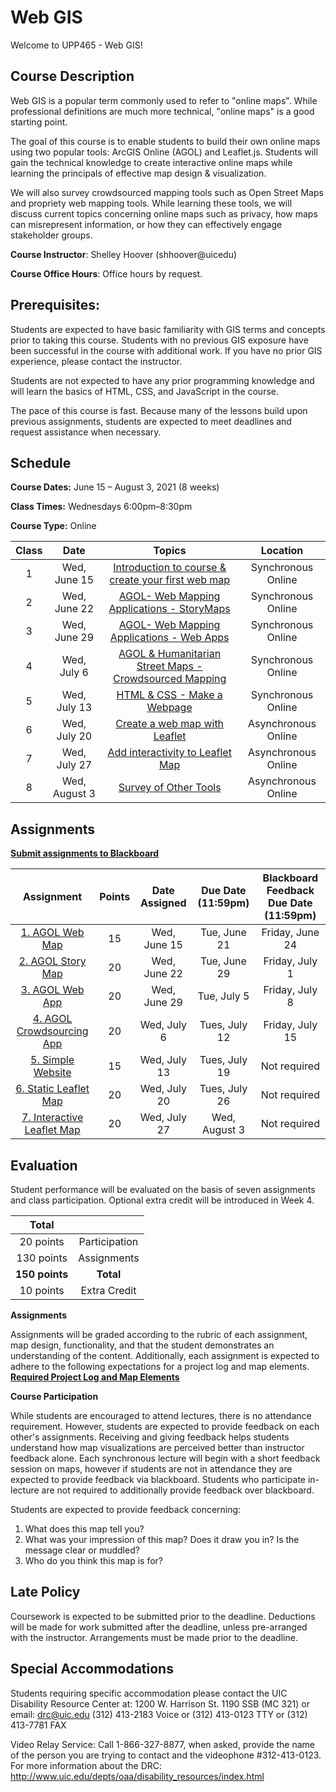 <!-- 
template from: https://github.com/Make-School-Courses/Syllabus-Template -->

# Web GIS 

Welcome to UPP465 - Web GIS! 

## Course Description
Web GIS is a popular term commonly used to refer to "online maps". While professional definitions are much more technical, "online maps" is a good starting point.

The goal of this course is to enable students to build their own online maps using two popular tools: ArcGIS Online (AGOL) and Leaflet.js. Students will gain the technical knowledge to create interactive online maps while learning the principals of effective map design & visualization.

We will also survey crowdsourced mapping tools such as Open Street Maps and propriety web mapping tools. While learning these tools, we will discuss current topics concerning online maps such as privacy, how maps can misrepresent information, or how they can effectively engage stakeholder groups.  

**Course Instructor**: Shelley Hoover (shhoover@uicedu)

**Course Office Hours**: Office hours by request. 

## Prerequisites:  

Students are expected to have basic familiarity with GIS terms and concepts prior to taking this course. Students with no previous GIS exposure have been successful in the course with additional work.  If you have no prior GIS experience, please contact the instructor. 

Students are not expected to have any prior programming knowledge and will learn the basics of HTML, CSS, and JavaScript in the course.  

The pace of this course is fast.  Because many of the lessons build upon previous assignments, students are expected to meet deadlines and request assistance when necessary. 

## Schedule

**Course Dates:** June 15 – August 3, 2021 (8 weeks)

**Class Times:** Wednesdays 6:00pm–8:30pm 

**Course Type:** Online 

| Class |          Date          |                 Topics                  |                 Location                 | 
|:-----:|:----------------------:|:---------------------------------------:|:---------------------------------------:|
|  1 |  Wed, June 15        |[Introduction to course & create your first web map](https://shelleyhoover.github.io/UPP465/#/Lessons/Lesson1) |  Synchronous Online |
|  2 |  Wed, June 22        |[ AGOL- Web Mapping Applications - StoryMaps](https://shelleyhoover.github.io/UPP465/#/Lessons/Lesson2) |  Synchronous Online |
|  3 |  Wed, June 29        |[AGOL- Web Mapping Applications - Web Apps](https://shelleyhoover.github.io/UPP465/#/Lessons/Lesson3) |  Synchronous Online |
|  4 |  Wed, July 6         |[AGOL & Humanitarian Street Maps - Crowdsourced Mapping](https://shelleyhoover.github.io/UPP465/#/Lessons/Lesson4) | Synchronous Online  |
|  5 |  Wed, July 13        |[HTML & CSS - Make a Webpage](https://shelleyhoover.github.io/UPP465/#/Lessons/Lesson5) | Synchronous Online  |
|  6 |  Wed, July 20        |[Create a web map with Leaflet](https://shelleyhoover.github.io/UPP465/#/Lessons/Lesson6) | Asynchronous Online |
|  7 |  Wed, July 27        |[Add interactivity to Leaflet Map](https://shelleyhoover.github.io/UPP465/#/Lessons/Lesson7) | Asynchronous Online |
|  8 |  Wed, August 3       |[Survey of Other Tools](https://shelleyhoover.github.io/UPP465/#/Lessons/Lesson8)| Asynchronous Online |

## Assignments 
[**Submit assignments to Blackboard**](https://uic.blackboard.com/ultra/course)  

|                        Assignment                         | Points | Date Assigned |   Due Date (11:59pm)  | Blackboard Feedback Due Date (11:59pm)   | 
|:---------------------------------------------------------:|:-------------:|:------------:|:-------------:|:-------------:|
| [1. AGOL Web Map ](https://shelleyhoover.github.io/UPP4652022/#/Lessons/Lesson1?id=assignment)          | 15 | Wed, June 15  |  Tue, June 21   | Friday, June 24  |
| [2. AGOL Story Map](https://shelleyhoover.github.io/UPP4652022/#/Lessons/Lesson2?id=assignment)         | 20 | Wed, June 22  |  Tue, June 29   | Friday, July 1   |
| [3. AGOL Web App](https://shelleyhoover.github.io/UPP4652022/#/Lessons/Lesson3?id=assignment)           | 20 | Wed, June 29  |  Tue, July 5    | Friday, July 8   |
| [4. AGOL Crowdsourcing App](https://shelleyhoover.github.io/UPP465/#/Lessons/Lesson4?id=assignment) | 20 | Wed, July 6   |  Tues, July 12  | Friday, July 15  |
| [5. Simple Website](https://shelleyhoover.github.io/UPP465/#/Lessons/Lesson5?id=assignment)         | 15 | Wed, July 13  | Tues, July 19   | Not required |
| [6. Static Leaflet Map](https://shelleyhoover.github.io/UPP465/#/Lessons/Lesson6?id=assignment)     | 20 | Wed, July 20  |  Tues, July 26  | Not required |
| [7. Interactive Leaflet Map](https://shelleyhoover.github.io/UPP465/#/Lessons/Lesson7?id=assignment)| 20 | Wed, July 27  |  Wed, August 3 | Not required     |



## Evaluation

Student performance will be evaluated on the basis of seven assignments and class participation. Optional extra credit will be introduced in Week 4. 

|  Total          |                        |
|:-----:          |:----------------------:|
|  20 points      | Participation          |
|  130 points     | Assignments            |    
|  **150 points** | **Total**              | 
|    10 points    | Extra Credit           |

**Assignments**

Assignments will be graded according to the rubric of each assignment, map design, functionality, and that the student demonstrates an understanding of the content. Additionally, each assignment is expected to adhere to the following expectations for a project log and map elements.  [**Required Project Log and Map Elements**](https://shelleyhoover.github.io/UPP465/#/Lessons/LogMapElements)

**Course Participation**

While students are encouraged to attend lectures, there is no attendance requirement. However, students are expected to provide feedback on each other's assignments. Receiving and giving feedback helps students understand how map visualizations are perceived better than instructor feedback alone. Each synchronous lecture will begin with a short feedback session on maps, however if students are not in attendance they are expected to provide feedback via blackboard.  Students who participate in-lecture are not required to additionally provide feedback over blackboard.  

Students are expected to provide feedback concerning: 

1. What does this map tell you?
2. What was your impression of this map? Does it draw you in? Is the message clear or muddled? 
3. Who do you think this map is for? 


## Late Policy
Coursework is expected to be submitted prior to the deadline. Deductions will be made for work submitted after the deadline, unless pre-arranged with the instructor.  Arrangements must be made prior to the deadline. 

## Special Accommodations

Students requiring specific accommodation please contact the UIC Disability Resource Center at: 1200 W. Harrison St. 1190 SSB (MC 321) or email: drc@uic.edu (312) 413-2183 Voice or (312) 413-0123 TTY or (312) 413-7781 FAX

Video Relay Service: Call 1-866-327-8877, when asked, provide the name of the person you are trying to contact and the videophone #312-413-0123. For more information about the DRC: http://www.uic.edu/depts/oaa/disability_resources/index.html
